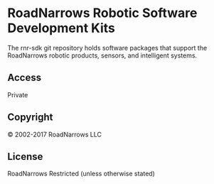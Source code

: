 # RoadNarrows Robotic Software Development Kits
The rnr-sdk git repository holds software packages that support the
RoadNarrows robotic products, sensors, and intelligent systems.

## Access
Private

## Copyright
&#169; 2002-2017 RoadNarrows LLC

## License
RoadNarrows Restricted (unless otherwise stated)
